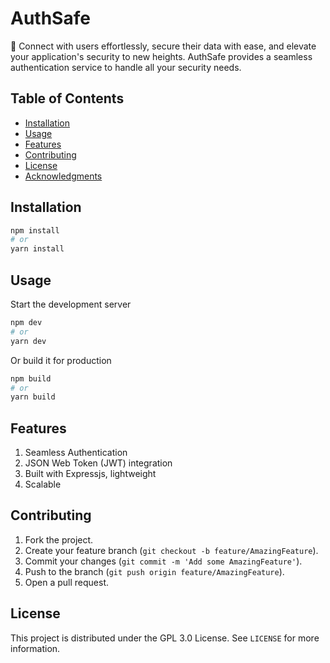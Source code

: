# AuthSafe

🚀 Connect with users effortlessly, secure their data with ease, and elevate your application's security to new heights. AuthSafe provides a seamless authentication service to handle all your security needs.

## Table of Contents

- [Installation](#installation)
- [Usage](#usage)
- [Features](#features)
- [Contributing](#contributing)
- [License](#license)
- [Acknowledgments](#acknowledgments)

## Installation

```bash
npm install
# or
yarn install
```

## Usage

Start the development server

```bash
npm dev
# or
yarn dev
```

Or build it for production

```bash
npm build
# or
yarn build
```

## Features

1. Seamless Authentication
2. JSON Web Token (JWT) integration
3. Built with Expressjs, lightweight
4. Scalable

## Contributing

1. Fork the project.
2. Create your feature branch (`git checkout -b feature/AmazingFeature`).
3. Commit your changes (`git commit -m 'Add some AmazingFeature'`).
4. Push to the branch (`git push origin feature/AmazingFeature`).
5. Open a pull request.

## License

This project is distributed under the GPL 3.0 License. See `LICENSE` for more information.

